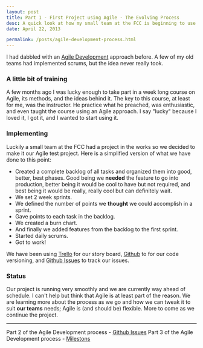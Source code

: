 ```yaml
---
layout: post
title: Part 1 - First Project using Agile - The Evolving Process
desc: A quick look at how my small team at the FCC is beginning to use Agile methods to develop a web application; the tools, the methods, the lessons we're learning. <strong>SO FAR, SO GOOD.</strong>
date: April 22, 2013

permalink: /posts/agile-development-process.html
---
```

I had dabbled with an [Agile Development](http://en.wikipedia.org/wiki/Agile_software_development) approach before. A few of my old teams had implemented scrums, but the idea never really took.

### A little bit of training

A few months ago I was lucky enough to take part in a week long course on Agile, its methods, and the ideas behind it. The key to this course, at least for me, was the instructor. He practice what he preached, was enthusiastic, and even taught the course using an Agile approach. I say "lucky" because I loved it, I got it, and I wanted to start using it.

### Implementing

Luckily a small team at the FCC had a project in the works so we decided to make it our Agile test project. Here is a simplified version of what we have done to this point:

- Created a complete backlog of all tasks and organized them into good, better, best phases. Good being we <strong>needed</strong> the feature to go into production, better being it would be cool to have but not required, and best being it would be really, really cool but can definitely wait.
- We set 2 week sprints.
- We defined the number of points we <strong>thought</strong> we could accomplish in a sprint.
- Gave points to each task in the backlog.
- We created a burn chart.
- And finally we added features from the backlog to the first sprint.
- Started daily scrums.
- Got to work!

We have been using [Trello](http://trello.com) for our story board, [Github](http://github.com) to for our code versioning, and [Github Issues](https://github.com/blog/831-issues-2-0-the-next-generation) to track our issues.

### Status

Our project is running very smoothly and we are currently way ahead of schedule. I can't help but think that Agile is at least part of the reason. We are learning more about the process as we go and how we can tweak it to suit <strong>our teams</strong> needs; Agile is (and should be) flexible. More to come as we continue the project.

<hr>

Part 2 of the Agile Development process - [Github Issues](/posts/using-github-and-github-issues-with-agile.html)
Part 3 of the Agile Development process - [Milestons](/posts/using-github-and-github-issues-with-agile-milestones.html)